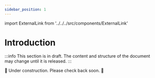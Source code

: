 ```yaml
---
sidebar_position: 1
---
```


import ExternalLink from '../../../src/components/ExternalLink'

# Introduction

:::info
This section is in draft. The content and structure of the document may change until it is released.
:::

<p className="text-center">🚧 Under construction. Please check back soon. 🚧</p>
